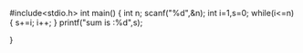  #include<stdio.h>
int main()
{
    int n;
    scanf("%d",&n);
    int i=1,s=0;
    while(i<=n)
    {
        s+=i;
        i++;
    }
    printf("sum is :%d",s);
    
}
